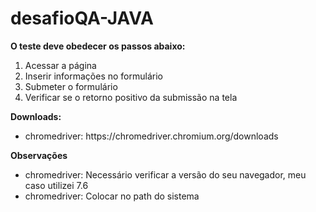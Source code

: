 # desafioQA-JAVA
**O teste deve obedecer os passos abaixo:**
<ol>
  <li>Acessar a página</li>
  <li>Inserir informações no formulário</li>
  <li>Submeter o formulário</li>
  <li>Verificar se o retorno positivo da submissão na tela</li>
</ol>

**Downloads:**
<ul>
  <li>chromedriver: https://chromedriver.chromium.org/downloads</li>
</ul>

**Observações**
<ul>
  <li>chromedriver: Necessário verificar a versão do seu navegador, meu caso utilizei 7.6</li>
  <li>chromedriver: Colocar no path do sistema</li>
</ul>
